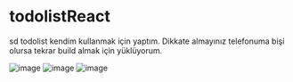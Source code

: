 # todolistReact
sd todolist
kendim kullanmak için yaptım. Dikkate almayınız telefonuma bişi olursa tekrar build almak için yüklüyorum. 

![image](https://github.com/merkurluxury/todolistReact/assets/67855084/87458950-e3bc-421e-88ca-687e6eb09a78)
![image](https://github.com/merkurluxury/todolistReact/assets/67855084/1aa00731-65da-4f54-804d-58b2050aa217)
![image](https://github.com/merkurluxury/todolistReact/assets/67855084/719aa5f8-7427-4f6d-bdb6-b33a93cdb71d)
